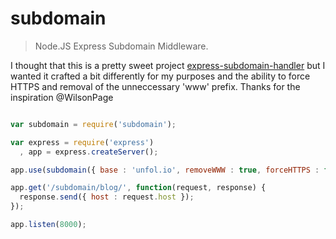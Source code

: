 
# subdomain

> Node.JS Express Subdomain Middleware.

I thought that this is a pretty sweet project [express-subdomain-handler](https://github.com/WilsonPage/express-subdomain-handler) but I wanted it crafted a bit differently for my purposes and the ability to force HTTPS and removal of the unneccessary 'www' prefix. Thanks for the inspiration @WilsonPage

```javascript

var subdomain = require('subdomain');

var express = require('express')
  , app = express.createServer();

app.use(subdomain({ base : 'unfol.io', removeWWW : true, forceHTTPS : false }));

app.get('/subdomain/blog/', function(request, response) {
  response.send({ host : request.host });
});

app.listen(8000);

```